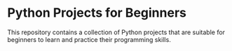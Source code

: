 # Python Projects for Beginners

This repository contains a collection of Python projects that are suitable for beginners to learn and practice their programming skills.
